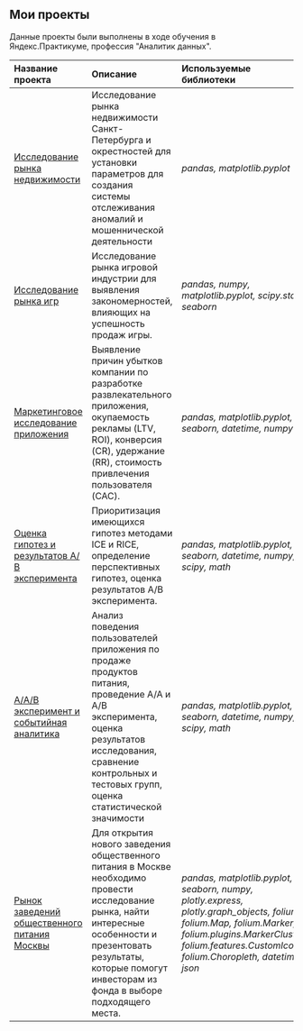 ## Мои проекты

Данные проекты были выполнены в ходе обучения в Яндекс.Практикуме, профессия "Аналитик данных".

| Название проекта | Описание | Используемые библиотеки | 
| :---------------------- | :---------------------- | :---------------------- |
| [Исследование рынка недвижимости](real_estate_project) | Исследование рынка недвижимости Санкт-Петербурга и окрестностей для установки параметров для создания системы отслеживания аномалий и мошеннической деятельности | *pandas, matplotlib.pyplot* |
| [Исследование рынка игр](videogame_market) | Исследование рынка игровой индустрии для выявления закономерностей, влияющих на успешность продаж игры. | *pandas, numpy, matplotlib.pyplot, scipy.stats, seaborn* |
| [Маркетинговое исследование приложения](application_marketing_research) | Выявление причин убытков компании по разработке развлекательного приложения, окупаемость рекламы (LTV, ROI), конверсия (CR), удержание (RR), стоимость привлечения пользователя (CAC). | *pandas, matplotlib.pyplot, seaborn, datetime, numpy* |
| [Оценка гипотез и результатов А/В эксперимента](hypothesis_evaluation_and_ab_test) | Приоритизация имеющихся гипотез методами ICE и RICE, определение перспективных гипотез, оценка результатов А/В эксперимента. | *pandas, matplotlib.pyplot, seaborn, datetime, numpy, scipy, math* |
| [А/А/В эксперимент и событийная аналитика](A-A-B_test_and_event_analytics) | Анализ поведения пользователей приложения по продаже продуктов питания, проведение A/A и А/В эксперимента, оценка результатов исследования, сравнение контрольных и тестовых групп, оценка статистической значимости | *pandas, matplotlib.pyplot, seaborn, datetime, numpy, scipy, math* |
| [Рынок заведений общественного питания Москвы](moscow_public_catering_market_research) | Для открытия нового заведения общественного питания в Москве необходимо провести исследование рынка, найти интересные особенности и презентовать результаты, которые помогут инвесторам из фонда в выборе подходящего места. | *pandas, matplotlib.pyplot, seaborn, numpy, plotly.express, plotly.graph_objects, folium, folium.Map, folium.Marker, folium.plugins.MarkerCluster, folium.features.CustomIcon, folium.Choropleth, datetime, json* |

